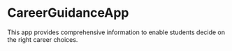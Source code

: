# CareerGuidanceApp
This app provides comprehensive information to enable students decide on the right career choices.
